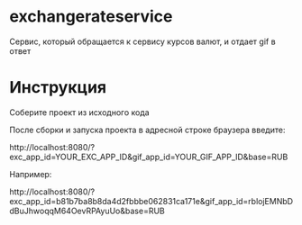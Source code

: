 # exchangerateservice
Сервис, который обращается к сервису курсов валют, и отдает gif в ответ

# Инструкция

Соберите проект из исходного кода

После сборки и запуска проекта в адресной строке браузера введите: 

http://localhost:8080/?exc_app_id=YOUR_EXC_APP_ID&gif_app_id=YOUR_GIF_APP_ID&base=RUB

Например: 

http://localhost:8080/?exc_app_id=b81b7ba8b8da4d2fbbbe062831ca171e&gif_app_id=rblojEMNbDdBuJhwoqqM64OevRPAyuUo&base=RUB

